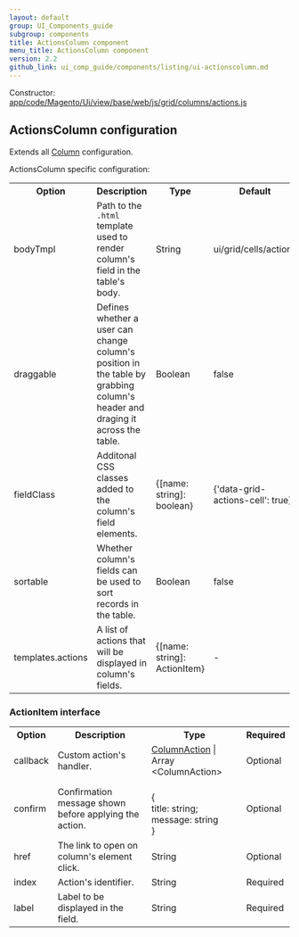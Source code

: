 ```yaml
---
layout: default
group: UI_Components_guide
subgroup: components
title: ActionsColumn component
menu_title: ActionsColumn component
version: 2.2
github_link: ui_comp_guide/components/listing/ui-actionscolumn.md
---
```


Constructor: [app/code/Magento/Ui/view/base/web/js/grid/columns/actions.js]({{site.mage2200url}}app/code/Magento/Ui/view/base/web/js/grid/columns/actions.js)

## ActionsColumn configuration

Extends all [Column]({{page.baseurl}}ui_comp_guide/components/listing/ui-column.md) configuration.

ActionsColumn specific configuration:

<table>
  <tr>
    <th>Option</th>
    <th>Description</th>
    <th>Type</th>
    <th>Default</th>
  </tr>
  <tr>
    <td>bodyTmpl</td>
    <td>Path to the <code>.html</code> template used to render column's field in the table's body.</td>
    <td>String</td>
    <td>ui/grid/cells/actions</td>
  </tr>
  <tr>
    <td>draggable</td>
    <td>Defines whether a user can change column's position in the table by grabbing column's header and draging it across the table.</td>
    <td>Boolean</td>
    <td>false</td>
  </tr>
  <tr>
    <td>fieldClass</td>
    <td>Additonal CSS classes added to the column's field elements.</td>
    <td>{[name: string]: boolean}</td>
    <td>{'data-grid-actions-cell': true}</td>
  </tr>
  <tr>
    <td>sortable</td>
    <td>Whether column's fields can be used to sort records in the table.</td>
    <td>Boolean</td>
    <td>false</td>
  </tr>
  <tr>
    <td>templates.actions</td>
    <td>A list of actions that will be displayed in column's fields.</td>
    <td>{[name: string]: ActionItem}</td>
    <td>-</td>
  </tr>
</table>

### ActionItem interface

<table>
  <tr>
    <th>Option</th>
    <th>Description</th>
    <th>Type</th>
    <th>Required</th>
  </tr>
  <tr>
    <td>callback</td>
    <td>Custom action's handler.</td>
    <td><a href="{{page.baseurl}}ui_comp_guide/components/listing/ui-column.md#column_action">ColumnAction</a> | Array &lt;ColumnAction&gt;  </td>
    <td>Optional</td>
  </tr>
  <tr>
    <td>confirm</td>
    <td>Confirmation message shown before applying the action.</td>
    <td><br>{<br>title: string;<br>message: string<br>}<br></td>
    <td>Optional</td>
  </tr>
  <tr>
    <td>href</td>
    <td>The link to open on column's element click.</td>
    <td>String</td>
    <td>Optional</td>
  </tr>
  <tr>
    <td>index</td>
    <td>Action's identifier.</td>
    <td>String</td>
    <td>Required</td>
  </tr>
  <tr>
    <td>label</td>
    <td>Label to be displayed in the field.</td>
    <td>String</td>
    <td>Required</td>
  </tr>
</table>